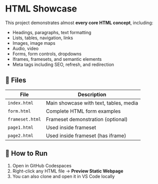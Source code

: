 # HTML Showcase 

This project demonstrates almost **every core HTML concept**, including:

- Headings, paragraphs, text formatting
- Lists, tables, navigation, links
- Images, image maps
- Audio, video
- Forms, form controls, dropdowns
- Iframes, framesets, and semantic elements
- Meta tags including SEO, refresh, and redirection



## 📁 Files

| File          | Description                        |
|---------------|------------------------------------|
| `index.html`  | Main showcase with text, tables, media |
| `form.html`   | Complete HTML form examples         |
| `frameset.html` | Frameset demonstration (optional) |
| `page1.html`  | Used inside frameset                |
| `page2.html`  | Used inside frameset (has iframe)   |



## 🚀 How to Run

1. Open in GitHub Codespaces
2. Right-click any HTML file → **Preview Static Webpage**
3. You can also clone and open it in VS Code locally

